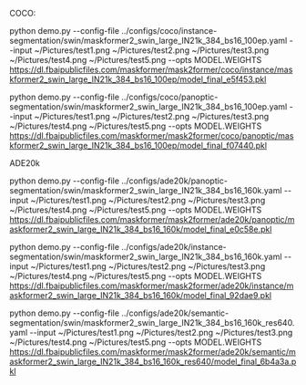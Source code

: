 COCO:

python demo.py --config-file ../configs/coco/instance-segmentation/swin/maskformer2_swin_large_IN21k_384_bs16_100ep.yaml --input ~/Pictures/test1.png ~/Pictures/test2.png ~/Pictures/test3.png ~/Pictures/test4.png ~/Pictures/test5.png --opts MODEL.WEIGHTS https://dl.fbaipublicfiles.com/maskformer/mask2former/coco/instance/maskformer2_swin_large_IN21k_384_bs16_100ep/model_final_e5f453.pkl

python demo.py --config-file ../configs/coco/panoptic-segmentation/swin/maskformer2_swin_large_IN21k_384_bs16_100ep.yaml --input ~/Pictures/test1.png ~/Pictures/test2.png ~/Pictures/test3.png ~/Pictures/test4.png ~/Pictures/test5.png --opts MODEL.WEIGHTS https://dl.fbaipublicfiles.com/maskformer/mask2former/coco/panoptic/maskformer2_swin_large_IN21k_384_bs16_100ep/model_final_f07440.pkl

ADE20k

python demo.py --config-file ../configs/ade20k/panoptic-segmentation/swin/maskformer2_swin_large_IN21k_384_bs16_160k.yaml --input ~/Pictures/test1.png ~/Pictures/test2.png ~/Pictures/test3.png ~/Pictures/test4.png ~/Pictures/test5.png --opts MODEL.WEIGHTS https://dl.fbaipublicfiles.com/maskformer/mask2former/ade20k/panoptic/maskformer2_swin_large_IN21k_384_bs16_160k/model_final_e0c58e.pkl

python demo.py --config-file ../configs/ade20k/instance-segmentation/swin/maskformer2_swin_large_IN21k_384_bs16_160k.yaml --input ~/Pictures/test1.png ~/Pictures/test2.png ~/Pictures/test3.png ~/Pictures/test4.png ~/Pictures/test5.png --opts MODEL.WEIGHTS https://dl.fbaipublicfiles.com/maskformer/mask2former/ade20k/instance/maskformer2_swin_large_IN21k_384_bs16_160k/model_final_92dae9.pkl

python demo.py --config-file ../configs/ade20k/semantic-segmentation/swin/maskformer2_swin_large_IN21k_384_bs16_160k_res640.yaml --input ~/Pictures/test1.png ~/Pictures/test2.png ~/Pictures/test3.png ~/Pictures/test4.png ~/Pictures/test5.png --opts MODEL.WEIGHTS https://dl.fbaipublicfiles.com/maskformer/mask2former/ade20k/semantic/maskformer2_swin_large_IN21k_384_bs16_160k_res640/model_final_6b4a3a.pkl
